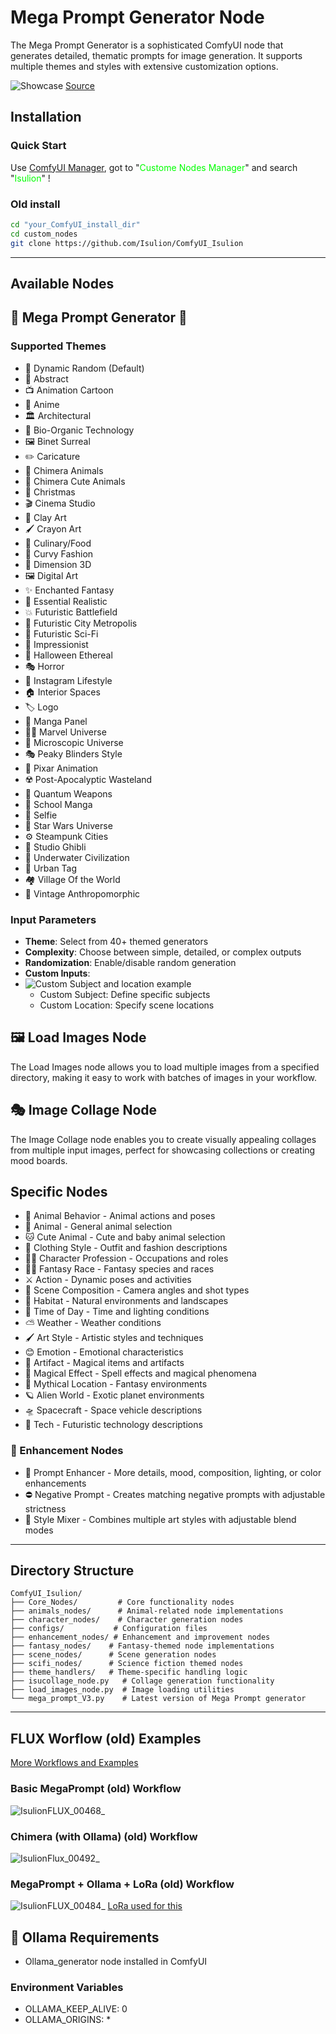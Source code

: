 # Mega Prompt Generator Node

The Mega Prompt Generator is a sophisticated ComfyUI node that generates detailed, thematic prompts for image generation. It supports multiple themes and styles with extensive customization options.

![Showcase](https://image.civitai.com/xG1nkqKTMzGDvpLrqFT7WA/82d13074-b383-49ab-a19f-5633c8c109a5/original=true,quality=90/Batman_v3.jpeg)
[Source](https://civitai.com/user/Isulion/images?sort=Newest)

## Installation

### Quick Start

Use [ComfyUI Manager](https://github.com/ltdrdata/ComfyUI-Manager), got to "<span style="color: #00ff00">Custome Nodes Manager</span>" and search  "<span style="color: #00ff00">Isulion</span>" !

### Old install

```bash
cd "your_ComfyUI_install_dir"
cd custom_nodes
git clone https://github.com/Isulion/ComfyUI_Isulion
```

--------------

## Available Nodes

## 🎯 Mega Prompt Generator 🎯

### Supported Themes  

- 🎲 Dynamic Random (Default)
- 🎨 Abstract
- 📺 Animation Cartoon
- 🎌 Anime
- 🏛️ Architectural
- 🧬 Bio-Organic Technology
- 🖼️ Binet Surreal
- ✏️ Caricature
- 🦄 Chimera Animals
- 🐰 Chimera Cute Animals
- 🎅 Christmas
- 🎬 Cinema Studio
- 🏺 Clay Art
- 🖌️ Crayon Art
- 🍳 Culinary/Food
- 👗 Curvy Fashion
- 💠 Dimension 3D
- 🖼️ Digital Art
- ✨ Enchanted Fantasy
- 📸 Essential Realistic
- 💥 Futuristic Battlefield
- 🌆 Futuristic City Metropolis
- 🚀 Futuristic Sci-Fi
- 🎨 Impressionist
- 👻 Halloween Ethereal
- 🎭 Horror
- 👙 Instagram Lifestyle
- 🏠 Interior Spaces
- 🏷️ Logo
- 📖 Manga Panel
- 🦸‍♂️ Marvel Universe
- 🔬 Microscopic Universe
- 🎭 Peaky Blinders Style
- 💫 Pixar Animation
- ☢️ Post-Apocalyptic Wasteland
- 🌌 Quantum Weapons
- 🏫 School Manga
- 📱 Selfie
- 🖤 Star Wars Universe
- ⚙️ Steampunk Cities
- 🌸 Studio Ghibli
- 🌊 Underwater Civilization
- 🎨 Urban Tag
- 🏘️ Village Of the World
- 🧸 Vintage Anthropomorphic

### Input Parameters

- **Theme**: Select from 40+ themed generators
- **Complexity**: Choose between simple, detailed, or complex outputs
- **Randomization**: Enable/disable random generation
- **Custom Inputs**:
- ![Custom Subject and location example](https://github.com/user-attachments/assets/10e6a34d-b509-48e7-bac5-7a8c78615371)
  - Custom Subject: Define specific subjects
  - Custom Location: Specify scene locations

## 🖼️ Load Images Node

The Load Images node allows you to load multiple images from a specified directory, making it easy to work with batches of images in your workflow.

## 🎭 Image Collage Node

The Image Collage node enables you to create visually appealing collages from multiple input images, perfect for showcasing collections or creating mood boards.

## Specific Nodes

- 🦊 Animal Behavior - Animal actions and poses
- 🦁 Animal - General animal selection
- 🐱 Cute Animal - Cute and baby animal selection
- 👔 Clothing Style - Outfit and fashion descriptions
- 👨‍🍳 Character Profession - Occupations and roles
- 🧝‍♂️ Fantasy Race - Fantasy species and races
- ⚔️ Action - Dynamic poses and activities
- 🎥 Scene Composition - Camera angles and shot types
- 🌲 Habitat - Natural environments and landscapes
- 🌅 Time of Day - Time and lighting conditions
- ⛅ Weather - Weather conditions
- 🖌️ Art Style - Artistic styles and techniques
- 😊 Emotion - Emotional characteristics
- 🏰 Artifact - Magical items and artifacts
- 🌟 Magical Effect - Spell effects and magical phenomena
- 🏰 Mythical Location - Fantasy environments
- 🪐 Alien World - Exotic planet environments
- 🛸 Spacecraft - Space vehicle descriptions
- 🤖 Tech - Futuristic technology descriptions

### 🔧 Enhancement Nodes

- 📝 Prompt Enhancer - More details, mood, composition, lighting, or color enhancements
- ⛔ Negative Prompt - Creates matching negative prompts with adjustable strictness
- 🎨 Style Mixer - Combines multiple art styles with adjustable blend modes

--------------

## Directory Structure

```
ComfyUI_Isulion/
├── Core_Nodes/         # Core functionality nodes
├── animals_nodes/      # Animal-related node implementations
├── character_nodes/    # Character generation nodes
├── configs/           # Configuration files
├── enhancement_nodes/ # Enhancement and improvement nodes
├── fantasy_nodes/    # Fantasy-themed node implementations
├── scene_nodes/      # Scene generation nodes
├── scifi_nodes/      # Science fiction themed nodes
├── theme_handlers/   # Theme-specific handling logic
├── isucollage_node.py   # Collage generation functionality
├── load_images_node.py  # Image loading utilities
└── mega_prompt_V3.py    # Latest version of Mega Prompt generator
```

--------------

## FLUX Worflow (old) Examples

[More Workflows and Examples](https://civitai.com/articles/8673/discover-the-mega-prompt-generator-for-comfyui)

### Basic MegaPrompt (old) Workflow

![IsulionFLUX_00468_](https://github.com/user-attachments/assets/91e7db26-9315-45d3-8461-83f0bba457b1)

### Chimera (with Ollama) (old) Workflow

![IsulionFlux_00492_](https://github.com/user-attachments/assets/0e097a70-3821-4440-94d9-589703ab7ad1)

### MegaPrompt + Ollama + LoRa (old) Workflow

![IsulionFLUX_00484_](https://github.com/user-attachments/assets/6cbc3ea8-650b-44b3-9a59-a3476a7e513c)
[LoRa used for this](https://civitai.com/models/673513/will-smith-flux-dev-lora)

## 🦙 Ollama Requirements

- Ollama_generator node installed in ComfyUI

### Environment Variables

- OLLAMA_KEEP_ALIVE: 0
- OLLAMA_ORIGINS: *
